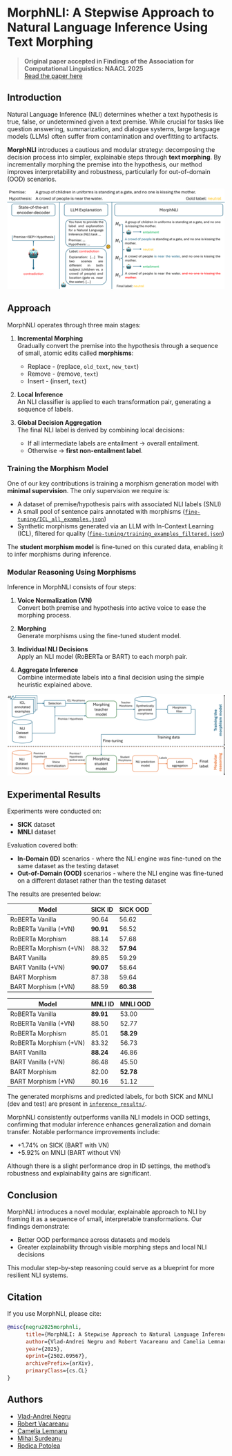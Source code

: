 # MorphNLI: A Stepwise Approach to Natural Language Inference Using Text Morphing

> **Original paper accepted in Findings of the Association for Computational Linguistics: NAACL 2025**  
> [Read the paper here](https://arxiv.org/abs/2502.09567)

## Introduction

Natural Language Inference (NLI) determines whether a text hypothesis is true, false, or undetermined given a text premise. While crucial for tasks like question answering, summarization, and dialogue systems, large language models (LLMs) often suffer from contamination and overfitting to artifacts.

**MorphNLI** introduces a cautious and modular strategy: decomposing the decision process into simpler, explainable steps through **text morphing**. By incrementally morphing the premise into the hypothesis, our method improves interpretability and robustness, particularly for out-of-domain (OOD) scenarios.

![First_page_image](images/first_page_image.png)

## Approach

MorphNLI operates through three main stages:

1. **Incremental Morphing**  
   Gradually convert the premise into the hypothesis through a sequence of small, atomic edits called **morphisms**:
   - Replace - (replace, `old_text`, `new_text`)
   - Remove - (remove, `text`)
   - Insert - (insert, `text`)

2. **Local Inference**  
   An NLI classifier is applied to each transformation pair, generating a sequence of labels.

3. **Global Decision Aggregation**  
   The final NLI label is derived by combining local decisions:
   - If all intermediate labels are entailment → overall entailment.
   - Otherwise → **first non-entailment label**.

### Training the Morphism Model

One of our key contributions is training a morphism generation model with **minimal supervision**. The only supervision we require is:
- A dataset of premise/hypothesis pairs with associated NLI labels (SNLI)
- A small pool of sentence pairs annotated with morphisms ([`fine-tuning/ICL_all_examples.json`](fine-tuning/ICL_all_examples.json))
- Synthetic morphisms generated via an LLM with In-Context Learning (ICL), filtered for quality ([`fine-tuning/training_examples_filtered.json`](fine-tuning/training_examples_filtered.json))

The **student morphism model** is fine-tuned on this curated data, enabling it to infer morphisms during inference.

### Modular Reasoning Using Morphisms

Inference in MorphNLI consists of four steps:

1. **Voice Normalization (VN)**  
   Convert both premise and hypothesis into active voice to ease the morphing process.

2. **Morphing**  
   Generate morphisms using the fine-tuned student model.

3. **Individual NLI Decisions**  
   Apply an NLI model (RoBERTa or BART) to each morph pair.

4. **Aggregate Inference**  
   Combine intermediate labels into a final decision using the simple heuristic explained above.

![architecture](images/architecture.png)

## Experimental Results

Experiments were conducted on:
- **SICK** dataset
- **MNLI** dataset

Evaluation covered both:
- **In-Domain (ID)** scenarios - where the NLI engine was fine-tuned on the same dataset as the testing dataset
- **Out-of-Domain (OOD)** scenarios - where the NLI engine was fine-tuned on a different dataset rather than the testing dataset

The results are presented below:

| Model                    | SICK ID | SICK OOD |
|---------------------------|---------|----------|
| RoBERTa Vanilla           | 90.64   | 56.62    |
| RoBERTa Vanilla (+VN)     | **90.91**   | 56.52    |
| RoBERTa Morphism          | 88.14   | 57.68    |
| RoBERTa Morphism (+VN)    | 88.32   | **57.94**    |
| BART Vanilla              | 89.85   | 59.29    |
| BART Vanilla (+VN)        | **90.07**   | 58.64    |
| BART Morphism             | 87.38   | 59.64    |
| BART Morphism (+VN)       | 88.59   | **60.38**    |

| Model                    | MNLI ID | MNLI OOD |
|---------------------------|---------|----------|
| RoBERTa Vanilla           | **89.91**   | 53.00    |
| RoBERTa Vanilla (+VN)     | 88.50   | 52.77    |
| RoBERTa Morphism          | 85.01   | **58.29**    |
| RoBERTa Morphism (+VN)    | 83.32   | 56.73    |
| BART Vanilla              | **88.24**   | 46.86    |
| BART Vanilla (+VN)        | 86.48   | 45.50    |
| BART Morphism             | 82.00   | **52.78**    |
| BART Morphism (+VN)       | 80.16   | 51.12    |

The generated morphisms and predicted labels, for both SICK and MNLI (dev and test) are present in [`inference_results/`](inference_results/).

MorphNLI consistently outperforms vanilla NLI models in OOD settings, confirming that modular inference enhances generalization and domain transfer. Notable performance improvements include:
- +1.74% on SICK (BART with VN)
- +5.92% on MNLI (BART without VN)

Although there is a slight performance drop in ID settings, the method’s robustness and explainability gains are significant.

## Conclusion

MorphNLI introduces a novel modular, explainable approach to NLI by framing it as a sequence of small, interpretable transformations. Our findings demonstrate:
- Better OOD performance across datasets and models
- Greater explainability through visible morphing steps and local NLI decisions

This modular step-by-step reasoning could serve as a blueprint for more resilient NLI systems.


## Citation

If you use MorphNLI, please cite:

```bibtex
@misc{negru2025morphnli,
      title={MorphNLI: A Stepwise Approach to Natural Language Inference Using Text Morphing}, 
      author={Vlad-Andrei Negru and Robert Vacareanu and Camelia Lemnaru and Mihai Surdeanu and Rodica Potolea},
      year={2025},
      eprint={2502.09567},
      archivePrefix={arXiv},
      primaryClass={cs.CL}
}
```
## Authors

- [Vlad-Andrei Negru](https://scholar.google.com/citations?user=uOSGq8wAAAAJ&hl=ro)
- [Robert Vacareanu](https://scholar.google.com/citations?user=pq9Fo2IAAAAJ&hl=ro)
- [Camelia Lemnaru](https://scholar.google.com/citations?user=GGOS0SAAAAAJ&hl=ro)
- [Mihai Surdeanu](https://scholar.google.com/citations?user=a3133-8AAAAJ&hl=ro)
- [Rodica Potolea](https://scholar.google.com/citations?user=qGcUwiUAAAAJ&hl=ro)
